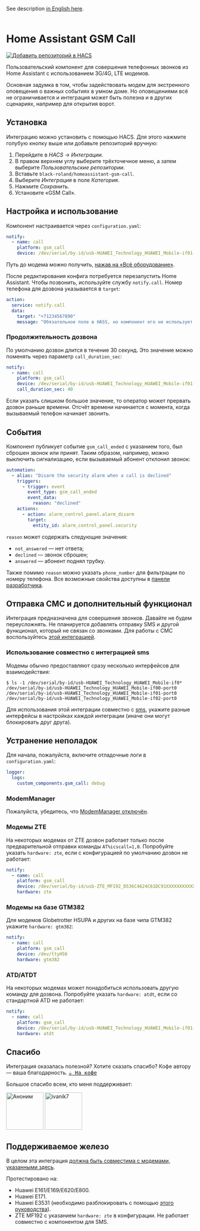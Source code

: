 See description [in English here](./README.md).
<br>
<br>

# Home Assistant GSM Call

[![Добавить репозиторий в HACS](https://my.home-assistant.io/badges/hacs_repository.svg)](https://my.home-assistant.io/redirect/hacs_repository/?owner=black-roland&repository=homeassistant-gsm-call&category=integration)

Пользовательский компонент для совершения телефонных звонков из Home Assistant с использованием 3G/4G, LTE модемов.

Основная задумка в том, чтобы задействовать модем для экстренного оповещения о важных событиях в умном доме. Но оповещениями всё не ограничивается и интеграция может быть полезна и в других сценариях, например для открытия ворот.

## Установка

Интеграцию можно установить с помощью HACS. Для этого нажмите голубую кнопку выше или добавьте репозиторий вручную:

1. Перейдите в _HACS_ → _Интеграции_.
2. В правом верхнем углу выберите трёхточечное меню, а затем выберите _Пользовательские репозитории_.
3. Вставьте `black-roland/homeassistant-gsm-call`.
4. Выберите _Интеграция_ в поле _Категория_.
5. Нажмите _Сохранить_.
6. Установите «GSM Call».

## Настройка и использование

Компонент настраивается через `configuration.yaml`:

```yaml
notify:
  - name: call
    platform: gsm_call
    device: /dev/serial/by-id/usb-HUAWEI_Technology_HUAWEI_Mobile-if01-port0 # путь до модема
```

Путь до модема можно получить, [нажав на «Всё оборудование»](https://my.home-assistant.io/redirect/hardware/).

После редактирования конфига потребуется перезапустить Home Assistant. Чтобы позвонить, используйте службу `notify.call`. Номер телефона для дозвона указывается в `target`:

```yaml
action:
  service: notify.call
  data:
    target: "+71234567890"
    message: "Обязательное поле в HASS, но компонент его не использует — можете указать любой текст"
```

### Продолжительность дозвона

По умолчанию дозвон длится в течение 30 секунд. Это значение можно поменять через параметр `call_duration_sec`:

```yaml
notify:
  - name: call
    platform: gsm_call
    device: /dev/serial/by-id/usb-HUAWEI_Technology_HUAWEI_Mobile-if01-port0
    call_duration_sec: 40
```

Если указать слишком большое значение, то оператор может прервать дозвон раньше времени.
Отсчёт времени начинается с момента, когда вызываемый телефон начинает звонить.

## События

Компонент публикует событие `gsm_call_ended` с указанием того, был сброшен звонок или принят. Таким образом, например, можно выключить сигнализацию, если вызываемый абонент отклонил звонок:

```yaml
automation:
  - alias: "Disarm the security alarm when a call is declined"
    triggers:
      - trigger: event
        event_type: gsm_call_ended
        event_data:
          reason: "declined"
    actions:
      - action: alarm_control_panel.alarm_disarm
        target:
          entity_id: alarm_control_panel.security
```

`reason` может содержать следующие значения:
- `not_answered` — нет ответа;
- `declined` — звонок сброшен;
- `answered` — абонент поднял трубку.

Также помимо `reason` можно указать `phone_number` для фильтрации по номеру телефона. Все возможные свойства доступны в [панели разработчика](https://my.home-assistant.io/create-link/?redirect=developer_events).

## Отправка СМС и дополнительный функционал

Интеграция предназначена для совершения звонков. Давайте не будем переусложнять. Не планируется добавлять отправку SMS и другой функционал, который не связан со звонками. Для работы с СМС воспользуйтесь [этой интеграцией](https://www.home-assistant.io/integrations/sms/).

### Использование совместно с интеграцией sms

Модемы обычно предоставляют сразу несколько интерфейсов для взаимодействия:

```shell
$ ls -1 /dev/serial/by-id/usb-HUAWEI_Technology_HUAWEI_Mobile-if0*
/dev/serial/by-id/usb-HUAWEI_Technology_HUAWEI_Mobile-if00-port0
/dev/serial/by-id/usb-HUAWEI_Technology_HUAWEI_Mobile-if01-port0
/dev/serial/by-id/usb-HUAWEI_Technology_HUAWEI_Mobile-if02-port0
```

Для использования этой интеграции совместно с [sms](https://www.home-assistant.io/integrations/sms/), укажите разные интерфейсы в настройках каждой интеграции (иначе они могут блокировать друг друга).

## Устранение неполадок

Для начала, пожалуйста, включите отладочные логи в `configuration.yaml`:

```yaml
logger:
  logs:
    custom_components.gsm_call: debug
```

### ModemManager

Пожалуйста, убедитесь, что [ModemManager отключён](https://askubuntu.com/questions/216114/how-can-i-remove-modem-manager-from-boot/612646).

### Модемы ZTE

На некоторых модемах от ZTE дозвон работает только после предварительной отправки команды `AT%icscall=1,0`. Попробуйте указать `hardware: zte`, если с конфигурацией по умолчанию дозвон не работает:

```yaml
notify:
  - name: call
    platform: gsm_call
    device: /dev/serial/by-id/usb-ZTE_MF192_D536C4624C61DC91XXXXXXXXXXXXXXXXXXXXXXXX-if00
    hardware: zte
```

### Модемы на базе GTM382

Для модемов Globetrotter HSUPA и других на базе чипа GTM382 укажите `hardware: gtm382`:

```yaml
notify:
  - name: call
    platform: gsm_call
    device: /dev/ttyHS6
    hardware: gtm382
```

### ATD/ATDT

На некоторых модемах может понадобиться использовать другую команду для дозвона. Попробуйте указать `hardware: atdt`, если со стандартной ATD не работает:

```yaml
notify:
  - name: call
    platform: gsm_call
    device: /dev/serial/by-id/usb-HUAWEI_Technology_HUAWEI_Mobile-if01-port0
    hardware: atdt
```

## Спасибо

Интеграция оказалась полезной? Хотите сказать спасибо? Кофе автору — ваша благодарность. <kbd>[☕ На кофе](https://mansmarthome.info/donate#donationalerts)</kbd>

Большое спасибо всем, кто меня поддерживает:

<p>
  <img src="https://github.com/user-attachments/assets/57f36b9d-118a-47b7-9ac3-77319bd6d7e3" height="100px" alt="Аноним" />
  <img src="https://github.com/user-attachments/assets/107d303c-e052-4b19-bf41-4f8ef675c6ed" height="100px" alt="ivanik7" />
</p>

## Поддерживаемое железо

В целом эта интеграция [должна быть совместима с модемами, указанными здесь](https://www.home-assistant.io/integrations/sms/#list-of-modems-known-to-work).

Протестировано на:

- Huawei E161/E169/E620/E800.
- Huawei E171.
- Huawei E3531 (необходимо разблокировать с помощью [этого руководства](http://blog.asiantuntijakaveri.fi/2015/07/convert-huawei-e3372h-153-from.html)).
- ZTE MF192 с указанием `hardware: zte` в конфигурации. Не работает совместно с компонентом для SMS.

